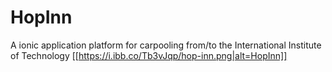 # HopInn
A ionic application platform for carpooling from/to the International Institute of Technology
[[https://i.ibb.co/Tb3vJqp/hop-inn.png|alt=HopInn]]
